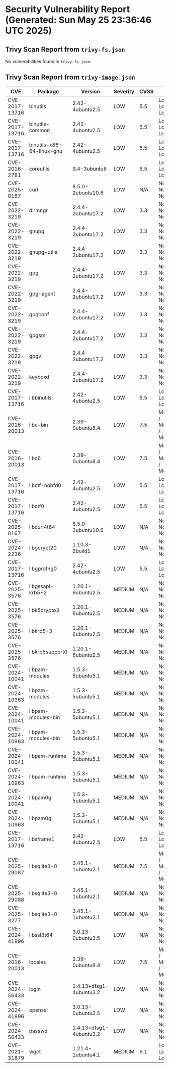 # Security Vulnerability Report (Generated: Sun May 25 23:36:46 UTC 2025)


## Trivy Scan Report from `trivy-fs.json`
No vulnerabilities found in `trivy-fs.json`.

## Trivy Scan Report from `trivy-image.json`
| CVE | Package | Version | Severity | CVSS | CIA | ASVS | Link |
|-----|---------|---------|----------|------|-----|------|------|
| CVE-2017-13716 | binutils | 2.42-4ubuntu2.5 | LOW | 5.5 | Low / Low / Low | V0 - Unclassified | [link](https://avd.aquasec.com/nvd/cve-2017-13716) |
| CVE-2017-13716 | binutils-common | 2.42-4ubuntu2.5 | LOW | 5.5 | Low / Low / Low | V0 - Unclassified | [link](https://avd.aquasec.com/nvd/cve-2017-13716) |
| CVE-2017-13716 | binutils-x86-64-linux-gnu | 2.42-4ubuntu2.5 | LOW | 5.5 | Low / Low / Low | V0 - Unclassified | [link](https://avd.aquasec.com/nvd/cve-2017-13716) |
| CVE-2016-2781 | coreutils | 9.4-3ubuntu6 | LOW | 6.5 | Low / Low / Low | V0 - Unclassified | [link](https://avd.aquasec.com/nvd/cve-2016-2781) |
| CVE-2025-0167 | curl | 8.5.0-2ubuntu10.6 | LOW | N/A | None / None / None | V0 - Unclassified | [link](https://avd.aquasec.com/nvd/cve-2025-0167) |
| CVE-2022-3219 | dirmngr | 2.4.4-2ubuntu17.2 | LOW | 3.3 | None / None / None | V0 - Unclassified | [link](https://avd.aquasec.com/nvd/cve-2022-3219) |
| CVE-2022-3219 | gnupg | 2.4.4-2ubuntu17.2 | LOW | 3.3 | None / None / None | V0 - Unclassified | [link](https://avd.aquasec.com/nvd/cve-2022-3219) |
| CVE-2022-3219 | gnupg-utils | 2.4.4-2ubuntu17.2 | LOW | 3.3 | None / None / None | V0 - Unclassified | [link](https://avd.aquasec.com/nvd/cve-2022-3219) |
| CVE-2022-3219 | gpg | 2.4.4-2ubuntu17.2 | LOW | 3.3 | None / None / None | V0 - Unclassified | [link](https://avd.aquasec.com/nvd/cve-2022-3219) |
| CVE-2022-3219 | gpg-agent | 2.4.4-2ubuntu17.2 | LOW | 3.3 | None / None / None | V0 - Unclassified | [link](https://avd.aquasec.com/nvd/cve-2022-3219) |
| CVE-2022-3219 | gpgconf | 2.4.4-2ubuntu17.2 | LOW | 3.3 | None / None / None | V0 - Unclassified | [link](https://avd.aquasec.com/nvd/cve-2022-3219) |
| CVE-2022-3219 | gpgsm | 2.4.4-2ubuntu17.2 | LOW | 3.3 | None / None / None | V0 - Unclassified | [link](https://avd.aquasec.com/nvd/cve-2022-3219) |
| CVE-2022-3219 | gpgv | 2.4.4-2ubuntu17.2 | LOW | 3.3 | None / None / None | V0 - Unclassified | [link](https://avd.aquasec.com/nvd/cve-2022-3219) |
| CVE-2022-3219 | keyboxd | 2.4.4-2ubuntu17.2 | LOW | 3.3 | None / None / None | V0 - Unclassified | [link](https://avd.aquasec.com/nvd/cve-2022-3219) |
| CVE-2017-13716 | libbinutils | 2.42-4ubuntu2.5 | LOW | 5.5 | Low / Low / Low | V0 - Unclassified | [link](https://avd.aquasec.com/nvd/cve-2017-13716) |
| CVE-2016-20013 | libc-bin | 2.39-0ubuntu8.4 | LOW | 7.5 | Medium / Medium / Medium | V0 - Unclassified | [link](https://avd.aquasec.com/nvd/cve-2016-20013) |
| CVE-2016-20013 | libc6 | 2.39-0ubuntu8.4 | LOW | 7.5 | Medium / Medium / Medium | V0 - Unclassified | [link](https://avd.aquasec.com/nvd/cve-2016-20013) |
| CVE-2017-13716 | libctf-nobfd0 | 2.42-4ubuntu2.5 | LOW | 5.5 | Low / Low / Low | V0 - Unclassified | [link](https://avd.aquasec.com/nvd/cve-2017-13716) |
| CVE-2017-13716 | libctf0 | 2.42-4ubuntu2.5 | LOW | 5.5 | Low / Low / Low | V0 - Unclassified | [link](https://avd.aquasec.com/nvd/cve-2017-13716) |
| CVE-2025-0167 | libcurl4t64 | 8.5.0-2ubuntu10.6 | LOW | N/A | None / None / None | V0 - Unclassified | [link](https://avd.aquasec.com/nvd/cve-2025-0167) |
| CVE-2024-2236 | libgcrypt20 | 1.10.3-2build1 | LOW | N/A | None / None / None | V0 - Unclassified | [link](https://avd.aquasec.com/nvd/cve-2024-2236) |
| CVE-2017-13716 | libgprofng0 | 2.42-4ubuntu2.5 | LOW | 5.5 | Low / Low / Low | V0 - Unclassified | [link](https://avd.aquasec.com/nvd/cve-2017-13716) |
| CVE-2025-3576 | libgssapi-krb5-2 | 1.20.1-6ubuntu2.5 | MEDIUM | N/A | None / None / None | V0 - Unclassified | [link](https://avd.aquasec.com/nvd/cve-2025-3576) |
| CVE-2025-3576 | libk5crypto3 | 1.20.1-6ubuntu2.5 | MEDIUM | N/A | None / None / None | V0 - Unclassified | [link](https://avd.aquasec.com/nvd/cve-2025-3576) |
| CVE-2025-3576 | libkrb5-3 | 1.20.1-6ubuntu2.5 | MEDIUM | N/A | None / None / None | V0 - Unclassified | [link](https://avd.aquasec.com/nvd/cve-2025-3576) |
| CVE-2025-3576 | libkrb5support0 | 1.20.1-6ubuntu2.5 | MEDIUM | N/A | None / None / None | V0 - Unclassified | [link](https://avd.aquasec.com/nvd/cve-2025-3576) |
| CVE-2024-10041 | libpam-modules | 1.5.3-5ubuntu5.1 | MEDIUM | N/A | None / None / None | V0 - Unclassified | [link](https://avd.aquasec.com/nvd/cve-2024-10041) |
| CVE-2024-10963 | libpam-modules | 1.5.3-5ubuntu5.1 | MEDIUM | N/A | None / None / None | V0 - Unclassified | [link](https://avd.aquasec.com/nvd/cve-2024-10963) |
| CVE-2024-10041 | libpam-modules-bin | 1.5.3-5ubuntu5.1 | MEDIUM | N/A | None / None / None | V0 - Unclassified | [link](https://avd.aquasec.com/nvd/cve-2024-10041) |
| CVE-2024-10963 | libpam-modules-bin | 1.5.3-5ubuntu5.1 | MEDIUM | N/A | None / None / None | V0 - Unclassified | [link](https://avd.aquasec.com/nvd/cve-2024-10963) |
| CVE-2024-10041 | libpam-runtime | 1.5.3-5ubuntu5.1 | MEDIUM | N/A | None / None / None | V0 - Unclassified | [link](https://avd.aquasec.com/nvd/cve-2024-10041) |
| CVE-2024-10963 | libpam-runtime | 1.5.3-5ubuntu5.1 | MEDIUM | N/A | None / None / None | V0 - Unclassified | [link](https://avd.aquasec.com/nvd/cve-2024-10963) |
| CVE-2024-10041 | libpam0g | 1.5.3-5ubuntu5.1 | MEDIUM | N/A | None / None / None | V0 - Unclassified | [link](https://avd.aquasec.com/nvd/cve-2024-10041) |
| CVE-2024-10963 | libpam0g | 1.5.3-5ubuntu5.1 | MEDIUM | N/A | None / None / None | V0 - Unclassified | [link](https://avd.aquasec.com/nvd/cve-2024-10963) |
| CVE-2017-13716 | libsframe1 | 2.42-4ubuntu2.5 | LOW | 5.5 | Low / Low / Low | V0 - Unclassified | [link](https://avd.aquasec.com/nvd/cve-2017-13716) |
| CVE-2025-29087 | libsqlite3-0 | 3.45.1-1ubuntu2.1 | MEDIUM | 7.5 | Medium / Medium / Medium | V0 - Unclassified | [link](https://avd.aquasec.com/nvd/cve-2025-29087) |
| CVE-2025-29088 | libsqlite3-0 | 3.45.1-1ubuntu2.1 | MEDIUM | N/A | None / None / None | V0 - Unclassified | [link](https://avd.aquasec.com/nvd/cve-2025-29088) |
| CVE-2025-3277 | libsqlite3-0 | 3.45.1-1ubuntu2.1 | MEDIUM | N/A | None / None / None | V0 - Unclassified | [link](https://avd.aquasec.com/nvd/cve-2025-3277) |
| CVE-2024-41996 | libssl3t64 | 3.0.13-0ubuntu3.5 | LOW | N/A | None / None / None | V0 - Unclassified | [link](https://avd.aquasec.com/nvd/cve-2024-41996) |
| CVE-2016-20013 | locales | 2.39-0ubuntu8.4 | LOW | 7.5 | Medium / Medium / Medium | V0 - Unclassified | [link](https://avd.aquasec.com/nvd/cve-2016-20013) |
| CVE-2024-56433 | login | 1:4.13+dfsg1-4ubuntu3.2 | LOW | N/A | None / None / None | V0 - Unclassified | [link](https://avd.aquasec.com/nvd/cve-2024-56433) |
| CVE-2024-41996 | openssl | 3.0.13-0ubuntu3.5 | LOW | N/A | None / None / None | V0 - Unclassified | [link](https://avd.aquasec.com/nvd/cve-2024-41996) |
| CVE-2024-56433 | passwd | 1:4.13+dfsg1-4ubuntu3.2 | LOW | N/A | None / None / None | V0 - Unclassified | [link](https://avd.aquasec.com/nvd/cve-2024-56433) |
| CVE-2021-31879 | wget | 1.21.4-1ubuntu4.1 | MEDIUM | 6.1 | Low / Low / Low | V0 - Unclassified | [link](https://avd.aquasec.com/nvd/cve-2021-31879) |
